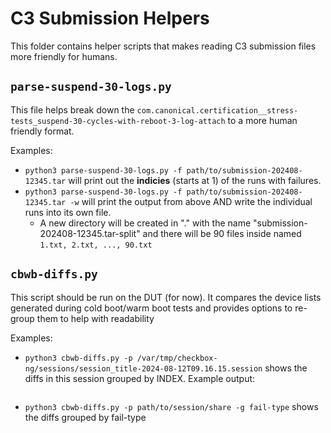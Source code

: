 # C3 Submission Helpers


This folder contains helper scripts that makes reading C3 submission files more friendly for humans. 

## `parse-suspend-30-logs.py`

This file helps break down the `com.canonical.certification__stress-tests_suspend-30-cycles-with-reboot-3-log-attach` to a more human friendly format. 

Examples:
 - `python3 parse-suspend-30-logs.py -f path/to/submission-202408-12345.tar` will print out the **indicies** (starts at 1) of the runs with failures. 
 -  `python3 parse-suspend-30-logs.py -f path/to/submission-202408-12345.tar -w` will print the output from above AND write the individual runs into its own file. 
    -  A new directory will be created in "." with the name "submission-202408-12345.tar-split" and there will be 90 files inside named `1.txt, 2.txt, ..., 90.txt` 
  
## `cbwb-diffs.py`

This script should be run on the DUT (for now). It compares the device lists generated during cold boot/warm boot tests and provides options to re-group them to help with readability

Examples:
 - `python3 cbwb-diffs.py -p /var/tmp/checkbox-ng/sessions/session_title-2024-08-12T09.16.15.session` shows the diffs in this session grouped by INDEX. Example output:
    ```
    
    ```
 - `python3 cbwb-diffs.py -p path/to/session/share -g fail-type` shows the diffs grouped by fail-type